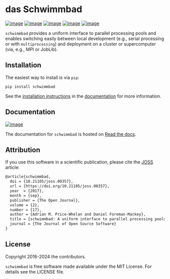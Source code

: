 # das Schwimmbad

[![image](https://github.com/adrn/schwimmbad/actions/workflows/ci.yml/badge.svg)](https://github.com/adrn/schwimmbad/actions/workflows/ci.yml)
[![image](http://img.shields.io/pypi/v/schwimmbad.svg?style=flat)](https://pypi.python.org/pypi/schwimmbad/)
[![image](http://img.shields.io/badge/license-MIT-blue.svg?style=flat)](https://github.com/adrn/schwimmbad/blob/master/LICENSE)
[![image](https://zenodo.org/badge/DOI/10.5281/zenodo.885577.svg)](https://zenodo.org/record/885577#.Wa9WVBZSy2w)
[![image](http://joss.theoj.org/papers/10.21105/joss.00357/status.svg)](http://dx.doi.org/10.21105/joss.00357)

`schwimmbad` provides a uniform interface to parallel processing pools and enables
switching easily between local development (e.g., serial processing or with
`multiprocessing`) and deployment on a cluster or supercomputer (via, e.g., MPI or
JobLib).

## Installation

The easiest way to install is via `pip`:

    pip install schwimmbad

See the [installation
instructions](http://schwimmbad.readthedocs.io/en/latest/install.html) in the
[documentation](http://schwimmbad.readthedocs.io) for more information.

## Documentation

[![image](https://readthedocs.org/projects/schwimmbad/badge/?version=latest)](http://schwimmbad.readthedocs.io/en/latest/?badge=latest)

The documentation for `schwimmbad` is hosted on [Read the
docs](http://schwimmbad.readthedocs.io/).

## Attribution

If you use this software in a scientific publication, please cite the
[JOSS](http://joss.theoj.org/) article:

``` tex
@article{schwimmbad,
  doi = {10.21105/joss.00357},
  url = {https://doi.org/10.21105/joss.00357},
  year  = {2017},
  month = {sep},
  publisher = {The Open Journal},
  volume = {2},
  number = {17},
  author = {Adrian M. Price-Whelan and Daniel Foreman-Mackey},
  title = {schwimmbad: A uniform interface to parallel processing pools in Python},
  journal = {The Journal of Open Source Software}
}
```

## License

Copyright 2016-2024 the contributors.

`schwimmbad` is free software made available under the MIT License. For details see the
LICENSE file.
